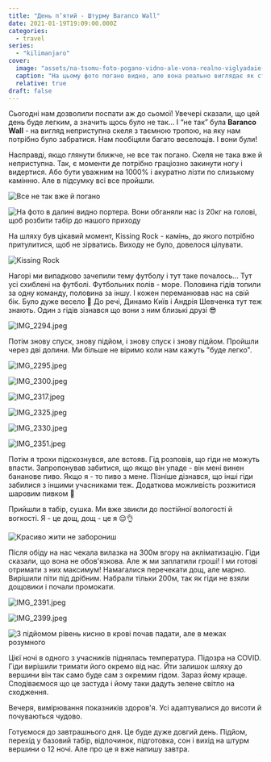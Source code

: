 ```yaml
---
title: "День п’ятий - Штурму Baranco Wall"
date: 2021-01-19T19:09:00.000Z
categories:
  - travel
series:
  - "kilimanjaro"
cover:
  image: "assets/na-tsomu-foto-pogano-vidno-ale-vona-realno-viglyadaie-yak-stina-e8c2.jpg"
  caption: "На цьому фото погано видно, але вона реально виглядає як стіна"
  relative: true
draft: false
---
```


Сьогодні нам дозволили поспати аж до сьомої! Увечері сказали, що цей день буде легким, а значить щось було не так… І “не так” була **Baranco Wall** - на вигляд неприступна скеля з таємною тропою, на яку нам потрібно було забратися. Нам пообіцяли багато веселощів. І вони були!

Насправді, якщо глянути ближче, не все так погано. Скеля не така вже й неприступна. Так, є моменти де потрібно граціозно закинути ногу і видертися. Або бути уважним на 1000% і акуратно лізти по слизькому камінню. Але в підсумку всі все пройшли.

![Все не так вже й погано](assets/vse-ne-tak-vzhe-i-pogano-0341.jpg "Все не так вже й погано")

![На фото в далині видно портера. Вони обганяли нас із 20кг на голові, щоб розбити табір до нашого приходу](assets/na-foto-v-dalini-vidno-portera-voni-obganyali-nas-iz-20kg-na-golovi-schob-rozbiti-tabir-do-nashogo-prihodu-f102.jpg "На фото в далині видно портера. Вони обганяли нас із 20кг на голові, щоб розбити табір до нашого приходу")

На шляху був цікавий момент, Kissing Rock - камінь, до якого потрібно притулитися, щоб не зірватись. Виходу не було, довелося цілувати.

![Kissing Rock](assets/kissing-rock-6f9e.jpg "Kissing Rock")

Нагорі ми випадково зачепили тему футболу і тут таке почалось… Тут усі схиблені на футболі. Футбольних полів - море. Половина гідів топили за одну команду, половина за іншу. І кожен переманював нас на свій бік. Було дуже весело 🙂 До речі, Динамо Київ і Андрія Шевченка тут теж знають. Один з гідів зізнався що вони з ним близькі друзі 😎

![IMG_2294.jpeg](assets/img-2294-82e8.jpg)

Потім знову спуск, знову підйом, і знову спуск і знову підйом. Пройшли через дві долини. Ми більше не віримо коли нам кажуть "буде легко".

![IMG_2295.jpeg](assets/img-2295-10b4.jpg)

![IMG_2300.jpeg](assets/img-2300-4c07.jpg)

![IMG_2317.jpeg](assets/img-2317-174d.jpg)

![IMG_2325.jpeg](assets/img-2325-c197.jpg)

![IMG_2330.jpeg](assets/img-2330-1609.jpg)

![IMG_2351.jpeg](assets/img-2351-3e09.jpg)

Потім я трохи підскознувся, але встояв. Гід розповів, що гіди не можуть впасти. Запропонував забитися, що якщо він упаде - він мені винен бананове пиво. Якщо я - то пиво з мене. Пізніше дізнався, що інші гіди забилися з іншими учасниками теж. Додаткова можливість розжитися шаровим пивком 🙂

Прийшли в табір, сушка. Ми вже звикли до постійної вологості й вогкості. Я - це дощ, дощ - це я 😌👌

![Красиво жити не заборониш](assets/krasivo-zhiti-ne-zaboronish-c4b5.jpg "Красиво жити не заборониш")

Після обіду на нас чекала вилазка на 300м вгору на акліматизацію. Гіди сказали, що вона не обов'язкова. Але ж ми заплатили гроші! І ми готові отримати з них максимум! Намагалися перечекати дощ, але марно. Вирішили піти під дрібним. Набрали тільки 200м, так як гіди не взяли дощовики і почали промокати.

![IMG_2391.jpeg](assets/img-2391-15a8.jpg)

![IMG_2399.jpeg](assets/img-2399-546a.jpg)

![З підйомом рівень кисню в крові почав падати, але в межах розумного](assets/z-pidiomom-riven-kisnyu-v-krovi-pochav-padati-ale-v-mezhah-rozumnogo-739b.jpg "З підйомом рівень кисню в крові почав падати, але в межах розумного")

Цієї ночі в одного з учасників піднялась температура. Підозра на COVID. Гіди вирішили тримати його окремо від нас. Йти залишок шляху до вершини він так само буде сам з окремим гідом. Зараз йому краще. Сподіваємося що це застуда і йому таки дадуть зелене світло на сходження.

Вечеря, вимірювання показників здоров'я. Усі адаптувалися до висоти й почуваються чудово.

Готуємося до завтрашнього дня. Це буде дуже довгий день. Підйом, перехід у базовий табір, відпочинок, підготовка, сон і вихід на штурм вершини о 12 ночі. Але про це я вже напишу завтра.
